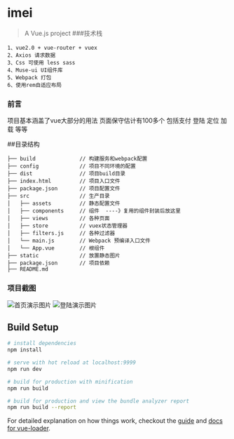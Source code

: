 # imei

> A Vue.js project
###技术栈
``` 
1、vue2.0 + vue-router + vuex
2、Axios 请求数据 
3、Css 可使用 less sass  
4、Muse-ui UI组件库 
5、Webpack 打包
6、使用rem自适应布局
```
### 前言

项目基本涵盖了vue大部分的用法  页面保守估计有100多个 包括支付 登陆 定位 加载  等等 

##目录结构
```
├── build              // 构建服务和webpack配置  
├── config             // 项目不同环境的配置        
├── dist               // 项目build目录         
├── index.html         // 项目入口文件
├── package.json       // 项目配置文件
├── src                // 生产目录
│   ├── assets         // 静态配置文件
│   ├── components     // 组件  ----》复用的组件封装后放这里
│   ├── views          // 各种页面
│   ├── store          // vuex状态管理器
│   ├── filters.js     // 各种过滤器
│   └── main.js        // Webpack 预编译入口文件
│   └── App.vue 	   // 根组件
├── static             // 放置静态图片
├── package.json       // 项目依赖
├── README.md
```      
### 项目截图

![首页演示图片](./images/index.png)
![登陆演示图片](./images/login.png)



## Build Setup

``` bash
# install dependencies
npm install

# serve with hot reload at localhost:9999
npm run dev

# build for production with minification
npm run build

# build for production and view the bundle analyzer report
npm run build --report
```

For detailed explanation on how things work, checkout the [guide](http://vuejs-templates.github.io/webpack/) and [docs for vue-loader](http://vuejs.github.io/vue-loader).
